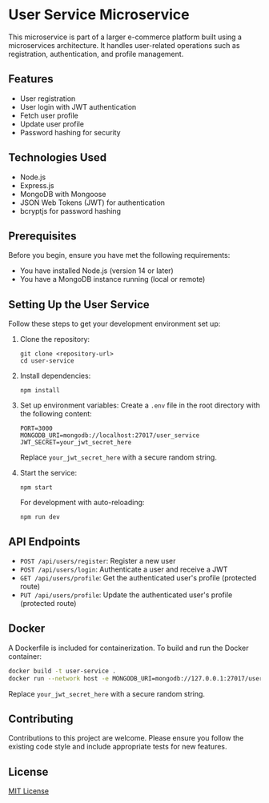 # User Service Microservice

This microservice is part of a larger e-commerce platform built using a microservices architecture. It handles user-related operations such as registration, authentication, and profile management.

## Features

- User registration
- User login with JWT authentication
- Fetch user profile
- Update user profile
- Password hashing for security

## Technologies Used

- Node.js
- Express.js
- MongoDB with Mongoose
- JSON Web Tokens (JWT) for authentication
- bcryptjs for password hashing

## Prerequisites

Before you begin, ensure you have met the following requirements:

- You have installed Node.js (version 14 or later)
- You have a MongoDB instance running (local or remote)

## Setting Up the User Service

Follow these steps to get your development environment set up:

1. Clone the repository:

   ```
   git clone <repository-url>
   cd user-service
   ```

2. Install dependencies:

   ```
   npm install
   ```

3. Set up environment variables:
   Create a `.env` file in the root directory with the following content:

   ```
   PORT=3000
   MONGODB_URI=mongodb://localhost:27017/user_service
   JWT_SECRET=your_jwt_secret_here
   ```

   Replace `your_jwt_secret_here` with a secure random string.

4. Start the service:
   ```
   npm start
   ```
   For development with auto-reloading:
   ```
   npm run dev
   ```

## API Endpoints

- `POST /api/users/register`: Register a new user
- `POST /api/users/login`: Authenticate a user and receive a JWT
- `GET /api/users/profile`: Get the authenticated user's profile (protected route)
- `PUT /api/users/profile`: Update the authenticated user's profile (protected route)

## Docker

A Dockerfile is included for containerization. To build and run the Docker container:

```bash
docker build -t user-service .
docker run --network host -e MONGODB_URI=mongodb://127.0.0.1:27017/user_service -e JWT_SECRET=your_jwt_secret_here user-service
```

Replace `your_jwt_secret_here` with a secure random string.

## Contributing

Contributions to this project are welcome. Please ensure you follow the existing code style and include appropriate tests for new features.

## License

[MIT License](https://opensource.org/licenses/MIT)

